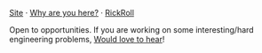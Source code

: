 [Site](https://kmj-007.github.io/) · [Why are you here?](https://kmj-007.github.io/KMJ-007/) · [RickRoll](https://www.youtube.com/watch?v=dQw4w9WgXcQ)

Open to opportunities. If you are working on some interesting/hard engineering problems, [Would love to hear](https://cal.com/karan-mj/15min)!
